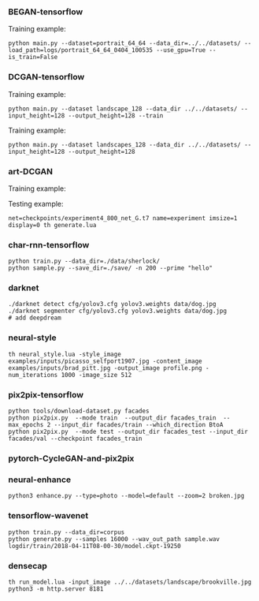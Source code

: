 
### BEGAN-tensorflow

Training example:

    python main.py --dataset=portrait_64_64 --data_dir=../../datasets/ --load_path=logs/portrait_64_64_0404_100535 --use_gpu=True --is_train=False


### DCGAN-tensorflow

Training example:

    python main.py --dataset landscape_128 --data_dir ../../datasets/ --input_height=128 --output_height=128 --train
    
Training example:

    python main.py --dataset landscapes_128 --data_dir ../../datasets/ --input_height=128 --output_height=128 


### art-DCGAN

Training example:


Testing example:

    net=checkpoints/experiment4_800_net_G.t7 name=experiment imsize=1 display=0 th generate.lua 


### char-rnn-tensorflow

    python train.py --data_dir=./data/sherlock/
    python sample.py --save_dir=./save/ -n 200 --prime "hello"

### darknet

    ./darknet detect cfg/yolov3.cfg yolov3.weights data/dog.jpg
    ./darknet segmenter cfg/yolov3.cfg yolov3.weights data/dog.jpg
    # add deepdream
    
    

### neural-style

    th neural_style.lua -style_image examples/inputs/picasso_selfport1907.jpg -content_image examples/inputs/brad_pitt.jpg -output_image profile.png -num_iterations 1000 -image_size 512 
    

### pix2pix-tensorflow

    python tools/download-dataset.py facades
    python pix2pix.py  --mode train  --output_dir facades_train  --max_epochs 2 --input_dir facades/train --which_direction BtoA
    python pix2pix.py  --mode test --output_dir facades_test --input_dir facades/val --checkpoint facades_train


### pytorch-CycleGAN-and-pix2pix


### neural-enhance

    python3 enhance.py --type=photo --model=default --zoom=2 broken.jpg
    
### tensorflow-wavenet

    python train.py --data_dir=corpus
    python generate.py --samples 16000 --wav_out_path sample.wav logdir/train/2018-04-11T08-00-30/model.ckpt-19250

### densecap
    
    th run_model.lua -input_image ../../datasets/landscape/brookville.jpg
    python3 -m http.server 8181